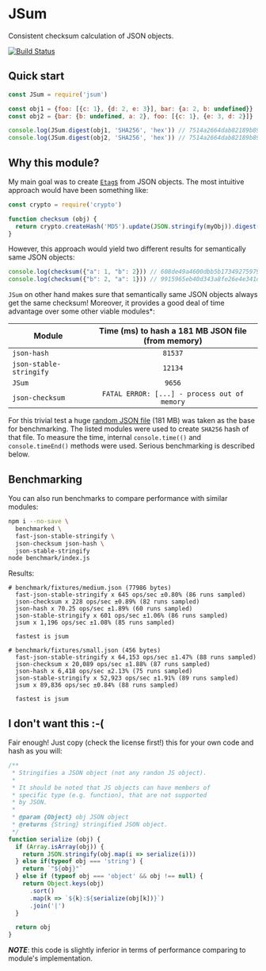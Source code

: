 # JSum
Consistent checksum calculation of JSON objects.

[![Build Status](https://travis-ci.org/fraunhoferfokus/JSum.svg?branch=master)](https://travis-ci.org/fraunhoferfokus/JSum)

## Quick start
```js
const JSum = require('jsum')

const obj1 = {foo: [{c: 1}, {d: 2, e: 3}], bar: {a: 2, b: undefined}}
const obj2 = {bar: {b: undefined, a: 2}, foo: [{c: 1}, {e: 3, d: 2}]}

console.log(JSum.digest(obj1, 'SHA256', 'hex')) // 7514a2664dab82189b89d8250da9d0e1e6c95d3efaca6ffc25e5db42d7a7d053
console.log(JSum.digest(obj2, 'SHA256', 'hex')) // 7514a2664dab82189b89d8250da9d0e1e6c95d3efaca6ffc25e5db42d7a7d053
```

## Why this module?
My main goal was to create [`Etag`s](https://tools.ietf.org/html/rfc7232#section-2.3) from JSON objects. The most intuitive approach
would have been something like:

```js
const crypto = require('crypto')

function checksum (obj) {
  return crypto.createHash('MD5').update(JSON.stringify(myObj)).digest('hex')
}
```

However, this approach would yield two different results for semantically same JSON objects:

```js
console.log(checksum({"a": 1, "b": 2})) // 608de49a4600dbb5b173492759792e4a
console.log(checksum({"b": 2, "a": 1})) // 9915965eb40d343a8fe26e4e341d1a05
```

`JSum` on other hand makes sure that semantically same JSON objects always get the same checksum! Moreover, it provides a good deal
of time advantage over some other viable modules\*:

| Module                  | Time (ms) to hash a 181 MB JSON file (from memory) |
|-------------------------|:---------------------------------------------------:|
| `json-hash`             | `81537`                                             |
| `json-stable-stringify` | `12134`                                             |
| `JSum`                  | `9656`                                              |
| `json-checksum`         | `FATAL ERROR: [...] - process out of memory`        |


For this trivial test a huge [random JSON file](https://github.com/zemirco/sf-city-lots-json)
(181 MB) was taken as the base for benchmarking. The listed modules were used to create `SHA256` hash of that file. To measure the time,
internal `console.time(()` and `console.timeEnd()` methods were used. Serious benchmarking is described below.

## Benchmarking
You can also run benchmarks to compare performance with similar modules:

```bash
npm i --no-save \
  benchmarked \
  fast-json-stable-stringify \
  json-checksum json-hash \
  json-stable-stringify
node benchmark/index.js
```

Results:

```
# benchmark/fixtures/medium.json (77986 bytes)
  fast-json-stable-stringify x 645 ops/sec ±0.80% (86 runs sampled)
  json-checksum x 228 ops/sec ±0.89% (82 runs sampled)
  json-hash x 70.25 ops/sec ±1.89% (60 runs sampled)
  json-stable-stringify x 601 ops/sec ±1.06% (86 runs sampled)
  jsum x 1,196 ops/sec ±1.08% (85 runs sampled)

  fastest is jsum

# benchmark/fixtures/small.json (456 bytes)
  fast-json-stable-stringify x 64,153 ops/sec ±1.47% (88 runs sampled)
  json-checksum x 20,089 ops/sec ±1.88% (87 runs sampled)
  json-hash x 6,418 ops/sec ±2.13% (75 runs sampled)
  json-stable-stringify x 52,923 ops/sec ±1.91% (89 runs sampled)
  jsum x 89,836 ops/sec ±0.84% (88 runs sampled)

  fastest is jsum
```

## I don't want this :-(
Fair enough! Just copy (check the license first!) this for your own code and hash as you will:

```js
/**
 * Stringifies a JSON object (not any randon JS object).
 *
 * It should be noted that JS objects can have members of
 * specific type (e.g. function), that are not supported
 * by JSON.
 *
 * @param {Object} obj JSON object
 * @returns {String} stringified JSON object.
 */
function serialize (obj) {
  if (Array.isArray(obj)) {
    return JSON.stringify(obj.map(i => serialize(i)))
  } else if(typeof obj === 'string') {
    return `"${obj}"`
  } else if (typeof obj === 'object' && obj !== null) {
    return Object.keys(obj)
      .sort()
      .map(k => `${k}:${serialize(obj[k])}`)
      .join('|')
  }

  return obj
}
```

***NOTE***: this code is slightly inferior in terms of performance comparing to module's implementation.
